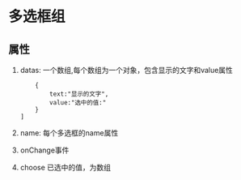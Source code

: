 # 多选框组

## 属性

1. datas: 一个数组,每个数组为一个对象，包含显示的文字和value属性

    ```[
        {
            text:"显示的文字",
            value:"选中的值:"
        }
    ]
    ```

2. name: 每个多选框的name属性

3. onChange事件

4. choose 已选中的值，为数组
